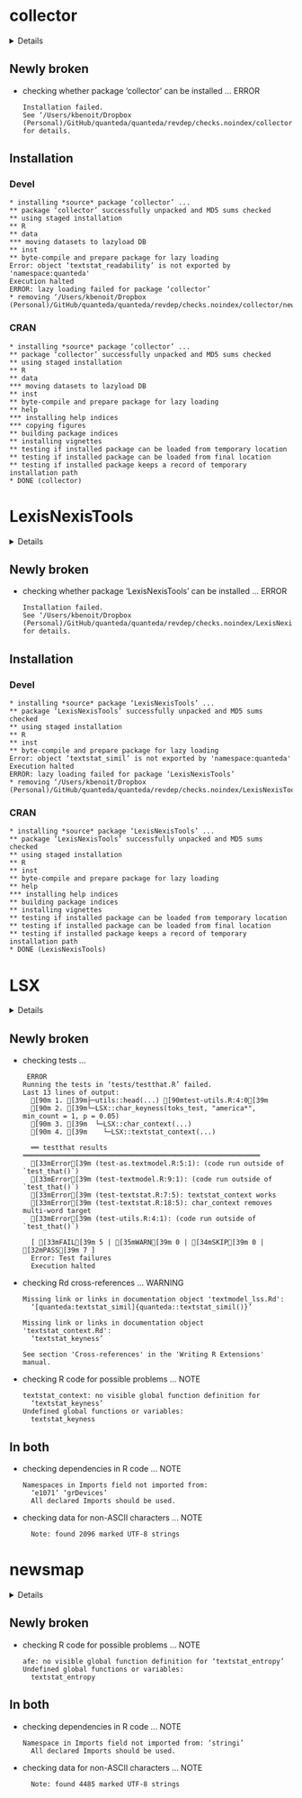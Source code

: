 # collector

<details>

* Version: 0.1.3
* GitHub: https://github.com/davidski/collector
* Source code: https://github.com/cran/collector
* Date/Publication: 2020-02-18 00:10:02 UTC
* Number of recursive dependencies: 163

Run `revdep_details(, "collector")` for more info

</details>

## Newly broken

*   checking whether package ‘collector’ can be installed ... ERROR
    ```
    Installation failed.
    See ‘/Users/kbenoit/Dropbox (Personal)/GitHub/quanteda/quanteda/revdep/checks.noindex/collector/new/collector.Rcheck/00install.out’ for details.
    ```

## Installation

### Devel

```
* installing *source* package ‘collector’ ...
** package ‘collector’ successfully unpacked and MD5 sums checked
** using staged installation
** R
** data
*** moving datasets to lazyload DB
** inst
** byte-compile and prepare package for lazy loading
Error: object ‘textstat_readability’ is not exported by 'namespace:quanteda'
Execution halted
ERROR: lazy loading failed for package ‘collector’
* removing ‘/Users/kbenoit/Dropbox (Personal)/GitHub/quanteda/quanteda/revdep/checks.noindex/collector/new/collector.Rcheck/collector’

```
### CRAN

```
* installing *source* package ‘collector’ ...
** package ‘collector’ successfully unpacked and MD5 sums checked
** using staged installation
** R
** data
*** moving datasets to lazyload DB
** inst
** byte-compile and prepare package for lazy loading
** help
*** installing help indices
*** copying figures
** building package indices
** installing vignettes
** testing if installed package can be loaded from temporary location
** testing if installed package can be loaded from final location
** testing if installed package keeps a record of temporary installation path
* DONE (collector)

```
# LexisNexisTools

<details>

* Version: 0.3.2
* GitHub: https://github.com/JBGruber/LexisNexisTools
* Source code: https://github.com/cran/LexisNexisTools
* Date/Publication: 2020-10-17 11:50:02 UTC
* Number of recursive dependencies: 135

Run `revdep_details(, "LexisNexisTools")` for more info

</details>

## Newly broken

*   checking whether package ‘LexisNexisTools’ can be installed ... ERROR
    ```
    Installation failed.
    See ‘/Users/kbenoit/Dropbox (Personal)/GitHub/quanteda/quanteda/revdep/checks.noindex/LexisNexisTools/new/LexisNexisTools.Rcheck/00install.out’ for details.
    ```

## Installation

### Devel

```
* installing *source* package ‘LexisNexisTools’ ...
** package ‘LexisNexisTools’ successfully unpacked and MD5 sums checked
** using staged installation
** R
** inst
** byte-compile and prepare package for lazy loading
Error: object ‘textstat_simil’ is not exported by 'namespace:quanteda'
Execution halted
ERROR: lazy loading failed for package ‘LexisNexisTools’
* removing ‘/Users/kbenoit/Dropbox (Personal)/GitHub/quanteda/quanteda/revdep/checks.noindex/LexisNexisTools/new/LexisNexisTools.Rcheck/LexisNexisTools’

```
### CRAN

```
* installing *source* package ‘LexisNexisTools’ ...
** package ‘LexisNexisTools’ successfully unpacked and MD5 sums checked
** using staged installation
** R
** inst
** byte-compile and prepare package for lazy loading
** help
*** installing help indices
** building package indices
** installing vignettes
** testing if installed package can be loaded from temporary location
** testing if installed package can be loaded from final location
** testing if installed package keeps a record of temporary installation path
* DONE (LexisNexisTools)

```
# LSX

<details>

* Version: 0.9.5
* GitHub: NA
* Source code: https://github.com/cran/LSX
* Date/Publication: 2020-11-20 06:40:02 UTC
* Number of recursive dependencies: 112

Run `revdep_details(, "LSX")` for more info

</details>

## Newly broken

*   checking tests ...
    ```
     ERROR
    Running the tests in ‘tests/testthat.R’ failed.
    Last 13 lines of output:
      [90m 1. [39m├─utils::head(...) [90mtest-utils.R:4:0[39m
      [90m 2. [39m└─LSX::char_keyness(toks_test, "america*", min_count = 1, p = 0.05)
      [90m 3. [39m  └─LSX::char_context(...)
      [90m 4. [39m    └─LSX::textstat_context(...)
      
      ══ testthat results  ═══════════════════════════════════════════════════════════
      [33mError[39m (test-as.textmodel.R:5:1): (code run outside of `test_that()`)
      [33mError[39m (test-textmodel.R:9:1): (code run outside of `test_that()`)
      [33mError[39m (test-textstat.R:7:5): textstat_context works
      [33mError[39m (test-textstat.R:18:5): char_context removes multi-word target
      [33mError[39m (test-utils.R:4:1): (code run outside of `test_that()`)
      
      [ [33mFAIL[39m 5 | [35mWARN[39m 0 | [34mSKIP[39m 0 | [32mPASS[39m 7 ]
      Error: Test failures
      Execution halted
    ```

*   checking Rd cross-references ... WARNING
    ```
    Missing link or links in documentation object 'textmodel_lss.Rd':
      ‘[quanteda:textstat_simil]{quanteda::textstat_simil()}’
    
    Missing link or links in documentation object 'textstat_context.Rd':
      ‘textstat_keyness’
    
    See section 'Cross-references' in the 'Writing R Extensions' manual.
    ```

*   checking R code for possible problems ... NOTE
    ```
    textstat_context: no visible global function definition for
      ‘textstat_keyness’
    Undefined global functions or variables:
      textstat_keyness
    ```

## In both

*   checking dependencies in R code ... NOTE
    ```
    Namespaces in Imports field not imported from:
      ‘e1071’ ‘grDevices’
      All declared Imports should be used.
    ```

*   checking data for non-ASCII characters ... NOTE
    ```
      Note: found 2096 marked UTF-8 strings
    ```

# newsmap

<details>

* Version: 0.7.2
* GitHub: https://github.com/koheiw/newsmap
* Source code: https://github.com/cran/newsmap
* Date/Publication: 2020-08-03 23:00:03 UTC
* Number of recursive dependencies: 86

Run `revdep_details(, "newsmap")` for more info

</details>

## Newly broken

*   checking R code for possible problems ... NOTE
    ```
    afe: no visible global function definition for ‘textstat_entropy’
    Undefined global functions or variables:
      textstat_entropy
    ```

## In both

*   checking dependencies in R code ... NOTE
    ```
    Namespace in Imports field not imported from: ‘stringi’
      All declared Imports should be used.
    ```

*   checking data for non-ASCII characters ... NOTE
    ```
      Note: found 4485 marked UTF-8 strings
    ```

